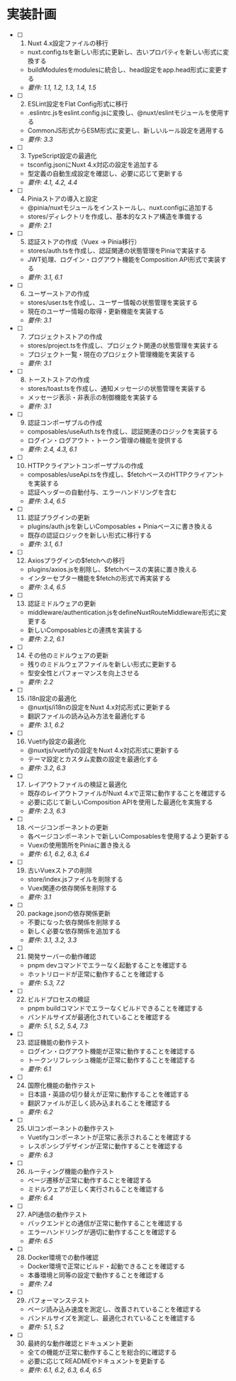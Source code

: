 # 実装計画

- [ ] 1. Nuxt 4.x設定ファイルの移行
  - nuxt.config.tsを新しい形式に更新し、古いプロパティを新しい形式に変換する
  - buildModulesをmodulesに統合し、head設定をapp.head形式に変更する
  - _要件: 1.1, 1.2, 1.3, 1.4, 1.5_

- [ ] 2. ESLint設定をFlat Config形式に移行
  - .eslintrc.jsをeslint.config.jsに変換し、@nuxt/eslintモジュールを使用する
  - CommonJS形式からESM形式に変更し、新しいルール設定を適用する
  - _要件: 3.3_

- [ ] 3. TypeScript設定の最適化
  - tsconfig.jsonにNuxt 4.x対応の設定を追加する
  - 型定義の自動生成設定を確認し、必要に応じて更新する
  - _要件: 4.1, 4.2, 4.4_

- [ ] 4. Piniaストアの導入と設定
  - @pinia/nuxtモジュールをインストールし、nuxt.configに追加する
  - stores/ディレクトリを作成し、基本的なストア構造を準備する
  - _要件: 2.1_

- [ ] 5. 認証ストアの作成（Vuex → Pinia移行）
  - stores/auth.tsを作成し、認証関連の状態管理をPiniaで実装する
  - JWT処理、ログイン・ログアウト機能をComposition API形式で実装する
  - _要件: 3.1, 6.1_

- [ ] 6. ユーザーストアの作成
  - stores/user.tsを作成し、ユーザー情報の状態管理を実装する
  - 現在のユーザー情報の取得・更新機能を実装する
  - _要件: 3.1_

- [ ] 7. プロジェクトストアの作成
  - stores/project.tsを作成し、プロジェクト関連の状態管理を実装する
  - プロジェクト一覧・現在のプロジェクト管理機能を実装する
  - _要件: 3.1_

- [ ] 8. トーストストアの作成
  - stores/toast.tsを作成し、通知メッセージの状態管理を実装する
  - メッセージ表示・非表示の制御機能を実装する
  - _要件: 3.1_

- [ ] 9. 認証コンポーザブルの作成
  - composables/useAuth.tsを作成し、認証関連のロジックを実装する
  - ログイン・ログアウト・トークン管理の機能を提供する
  - _要件: 2.4, 4.3, 6.1_

- [ ] 10. HTTPクライアントコンポーザブルの作成
  - composables/useApi.tsを作成し、$fetchベースのHTTPクライアントを実装する
  - 認証ヘッダーの自動付与、エラーハンドリングを含む
  - _要件: 3.4, 6.5_

- [ ] 11. 認証プラグインの更新
  - plugins/auth.jsを新しいComposables + Piniaベースに書き換える
  - 既存の認証ロジックを新しい形式に移行する
  - _要件: 3.1, 6.1_

- [ ] 12. Axiosプラグインの$fetchへの移行
  - plugins/axios.jsを削除し、$fetchベースの実装に置き換える
  - インターセプター機能を$fetchの形式で再実装する
  - _要件: 3.4, 6.5_

- [ ] 13. 認証ミドルウェアの更新
  - middleware/authentication.jsをdefineNuxtRouteMiddleware形式に変更する
  - 新しいComposablesとの連携を実装する
  - _要件: 2.2, 6.1_

- [ ] 14. その他のミドルウェアの更新
  - 残りのミドルウェアファイルを新しい形式に更新する
  - 型安全性とパフォーマンスを向上させる
  - _要件: 2.2_

- [ ] 15. i18n設定の最適化
  - @nuxtjs/i18nの設定をNuxt 4.x対応形式に更新する
  - 翻訳ファイルの読み込み方法を最適化する
  - _要件: 3.1, 6.2_

- [ ] 16. Vuetify設定の最適化
  - @nuxtjs/vuetifyの設定をNuxt 4.x対応形式に更新する
  - テーマ設定とカスタム変数の設定を最適化する
  - _要件: 3.2, 6.3_

- [ ] 17. レイアウトファイルの検証と最適化
  - 既存のレイアウトファイルがNuxt 4.xで正常に動作することを確認する
  - 必要に応じて新しいComposition APIを使用した最適化を実施する
  - _要件: 2.3, 6.3_

- [ ] 18. ページコンポーネントの更新
  - 各ページコンポーネントで新しいComposablesを使用するよう更新する
  - Vuexの使用箇所をPiniaに置き換える
  - _要件: 6.1, 6.2, 6.3, 6.4_

- [ ] 19. 古いVuexストアの削除
  - store/index.jsファイルを削除する
  - Vuex関連の依存関係を削除する
  - _要件: 3.1_

- [ ] 20. package.jsonの依存関係更新
  - 不要になった依存関係を削除する
  - 新しく必要な依存関係を追加する
  - _要件: 3.1, 3.2, 3.3_

- [ ] 21. 開発サーバーの動作確認
  - pnpm devコマンドでエラーなく起動することを確認する
  - ホットリロードが正常に動作することを確認する
  - _要件: 5.3, 7.2_

- [ ] 22. ビルドプロセスの検証
  - pnpm buildコマンドでエラーなくビルドできることを確認する
  - バンドルサイズが最適化されていることを確認する
  - _要件: 5.1, 5.2, 5.4, 7.3_

- [ ] 23. 認証機能の動作テスト
  - ログイン・ログアウト機能が正常に動作することを確認する
  - トークンリフレッシュ機能が正常に動作することを確認する
  - _要件: 6.1_

- [ ] 24. 国際化機能の動作テスト
  - 日本語・英語の切り替えが正常に動作することを確認する
  - 翻訳ファイルが正しく読み込まれることを確認する
  - _要件: 6.2_

- [ ] 25. UIコンポーネントの動作テスト
  - Vuetifyコンポーネントが正常に表示されることを確認する
  - レスポンシブデザインが正常に動作することを確認する
  - _要件: 6.3_

- [ ] 26. ルーティング機能の動作テスト
  - ページ遷移が正常に動作することを確認する
  - ミドルウェアが正しく実行されることを確認する
  - _要件: 6.4_

- [ ] 27. API通信の動作テスト
  - バックエンドとの通信が正常に動作することを確認する
  - エラーハンドリングが適切に動作することを確認する
  - _要件: 6.5_

- [ ] 28. Docker環境での動作確認
  - Docker環境で正常にビルド・起動できることを確認する
  - 本番環境と同等の設定で動作することを確認する
  - _要件: 7.4_

- [ ] 29. パフォーマンステスト
  - ページ読み込み速度を測定し、改善されていることを確認する
  - バンドルサイズを測定し、最適化されていることを確認する
  - _要件: 5.1, 5.2_

- [ ] 30. 最終的な動作確認とドキュメント更新
  - 全ての機能が正常に動作することを総合的に確認する
  - 必要に応じてREADMEやドキュメントを更新する
  - _要件: 6.1, 6.2, 6.3, 6.4, 6.5_